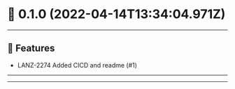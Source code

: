 # :confetti_ball: 0.1.0 (2022-04-14T13:34:04.971Z)
- - -
## :hammer: Features
* LANZ-2274 Added CICD and readme (#1)
- - -
- - -
